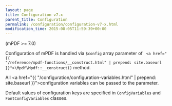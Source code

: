 ```yaml
---
layout: page
title: Configuration v7.x
parent_title: Configuration
permalink: /configuration/configuration-v7-x.html
modification_time: 2015-08-05T11:59:39+00:00
---
```


(mPDF >= 7.0)

Configuration of mPDF is handled via `$config` array parameter of <code>
<a href="{{ "/reference/mpdf-functions/__construct.html" | prepend: site.baseurl }}">\Mpdf\Mpdf::__construct()</a></code> method.

All <a href="{{ "/configuration/configuration-variables.html" | prepend: site.baseurl }}">configuration variables</a>
can be passed to the parameter.

Default values of configuration keys are specified in `ConfigVariables` and `FontConfigVariables` classes.
